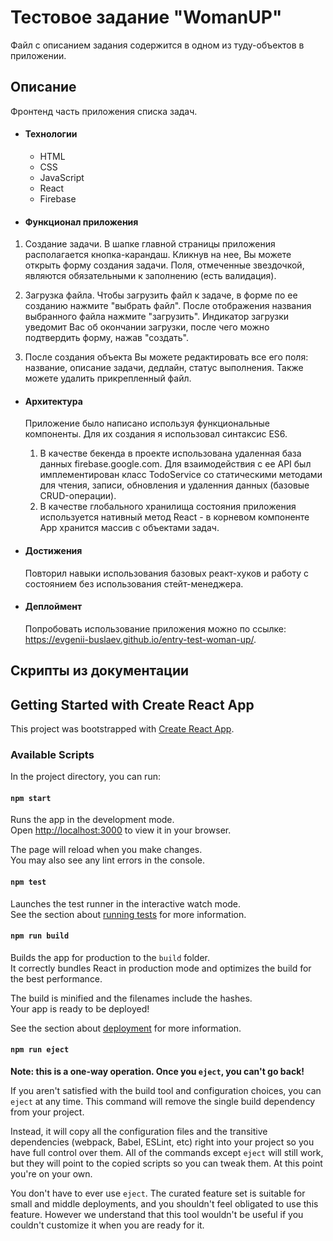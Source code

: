 # Тестовое задание "WomanUP"

Файл с описанием задания содержится в одном из туду-объектов в приложении.

## Описание

Фронтенд часть приложения списка задач.

- #### Технологии
  - HTML
  - CSS
  - JavaScript
  - React
  - Firebase

* #### Функционал приложения

1. Создание задачи. В шапке главной страницы приложения располагается кнопка-карандаш. Кликнув на нее, Вы можете открыть форму создания задачи. Поля, отмеченные звездочкой, являются обязательными к заполнению (есть валидация).

2. Загрузка файла. Чтобы загрузить файл к задаче, в форме по ее созданию нажмите "выбрать файл". После отображения названия выбранного файла нажмите "загрузить". Индикатор загрузки уведомит Вас об окончании загрузки, после чего можно подтвердить форму, нажав "создать".

3. После создания объекта Вы можете редактировать все его поля: название, описание задачи, дедлайн, статус выполнения. Также можете удалить прикрепленный файл.

- #### Архитектура

  Приложение было написано используя функциональные компоненты. Для их создания я использовал синтаксис ES6.

  1. В качестве бекенда в проекте использована удаленная база данных firebase.google.com. Для взаимодействия с ее API был имплементирован класс TodoService со статическими методами для чтения, записи, обновления и удаленния данных (базовые CRUD-операции).
  2. В качестве глобального хранилища состояния приложения используется нативный метод React - в корневом компоненте App хранится массив с объектами задач.

* #### Достижения

  Повторил навыки использования базовых реакт-хуков и работу с состоянием без использования стейт-менеджера.

* #### Деплоймент
  Попробовать использование приложения можно по ссылке: https://evgenii-buslaev.github.io/entry-test-woman-up/.

## Скрипты из документации

## Getting Started with Create React App

This project was bootstrapped with [Create React App](https://github.com/facebook/create-react-app).

### Available Scripts

In the project directory, you can run:

#### `npm start`

Runs the app in the development mode.\
Open [http://localhost:3000](http://localhost:3000) to view it in your browser.

The page will reload when you make changes.\
You may also see any lint errors in the console.

#### `npm test`

Launches the test runner in the interactive watch mode.\
See the section about [running tests](https://facebook.github.io/create-react-app/docs/running-tests) for more information.

#### `npm run build`

Builds the app for production to the `build` folder.\
It correctly bundles React in production mode and optimizes the build for the best performance.

The build is minified and the filenames include the hashes.\
Your app is ready to be deployed!

See the section about [deployment](https://facebook.github.io/create-react-app/docs/deployment) for more information.

#### `npm run eject`

**Note: this is a one-way operation. Once you `eject`, you can't go back!**

If you aren't satisfied with the build tool and configuration choices, you can `eject` at any time. This command will remove the single build dependency from your project.

Instead, it will copy all the configuration files and the transitive dependencies (webpack, Babel, ESLint, etc) right into your project so you have full control over them. All of the commands except `eject` will still work, but they will point to the copied scripts so you can tweak them. At this point you're on your own.

You don't have to ever use `eject`. The curated feature set is suitable for small and middle deployments, and you shouldn't feel obligated to use this feature. However we understand that this tool wouldn't be useful if you couldn't customize it when you are ready for it.
